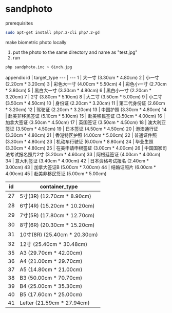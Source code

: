 sandphoto
=========
prerequisites
```sh
sudo apt-get install php7.2-cli php7.2-gd
```

make biometric photo locally
1. put the photo to the same directory and name as "test.jpg"
2. run
```sh
php sandphoto.inc > 6inch.jpg
```

appendix
id | target_type
--- | ---
1 | 大一寸 (3.30cm * 4.80cm)
2 | 小一寸 (2.20cm * 3.20cm)
3 | 彩色大一寸 (4.00cm * 5.50cm)
4 | 彩色小一寸 (2.70cm * 3.80cm)
5 | 黑白大一寸 (3.30cm * 4.80cm)
6 | 黑白小一寸 (2.20cm * 3.20cm)
7 | 2寸 (3.80cm * 5.10cm)
8 | 大二寸 (3.50cm * 5.00cm)
9 | 小二寸 (3.50cm * 4.50cm)
10 | 身份证 (2.20cm * 3.20cm)
11 | 第二代身份证 (2.60cm * 3.20cm)
12 | 驾驶证 (2.20cm * 3.20cm)
13 | 中国护照 (3.30cm * 4.80cm)
14 | 赴美非移民签证 (5.10cm * 5.10cm)
15 | 赴美移民签证 (3.50cm * 4.00cm)
16 | 加拿大签证 (3.50cm * 4.50cm)
17 | 英国签证 (3.50cm * 4.50cm)
18 | 澳大利亚签证 (3.50cm * 4.50cm)
19 | 日本签证 (4.50cm * 4.50cm)
20 | 港澳通行证 (3.30cm * 4.80cm)
21 | 香港特区护照 (4.00cm * 5.00cm)
22 | 普通证件照 (3.30cm * 4.80cm)
23 | 机动车行驶证 (6.00cm * 8.80cm)
24 | 毕业生照 (3.30cm * 4.80cm)
25 | 在美申请申根签证 (3.00cm * 4.00cm)
26 | 中国国家司法考试报名照片2寸 (3.20cm * 4.60cm)
33 | 阿根廷签证 (4.00cm * 4.00cm)
34 | 意大利签证 (3.40cm * 4.00cm)
42 | 日本资格考试报名 (2.40cm * 3.00cm)
43 | 加拿大签证B (5.00cm * 7.00cm)
44 | 结婚证照片 (6.00cm * 4.00cm)
45 | 赴美非移民签证 (5.00cm * 5.00cm)

id | container_type
--- | ---
27 | 5寸(3R) (12.70cm * 8.90cm)
28 | 6寸(4R) (15.20cm * 10.20cm)
29 | 7寸(5R) (17.80cm * 12.70cm)
30 | 8寸(6R) (20.30cm * 15.20cm)
31 | 10寸(8R) (25.40cm * 20.30cm)
32 | 12寸 (25.40cm * 30.48cm)
35 | A3 (29.70cm * 42.00cm)
36 | A4 (21.00cm * 29.70cm)
37 | A5 (14.80cm * 21.00cm)
38 | B3 (50.00cm * 70.70cm)
39 | B4 (25.00cm * 35.30cm)
40 | B5 (17.60cm * 25.00cm)
41 | Letter (21.59cm * 27.94cm)

